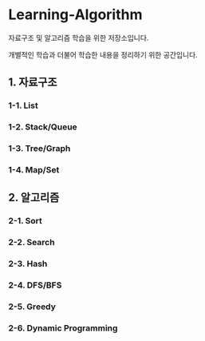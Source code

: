 # Learning-Algorithm
자료구조 및 알고리즘 학습을 위한 저장소입니다.

개별적인 학습과 더불어 학습한 내용을 정리하기 위한 공간입니다.

## 1. 자료구조
### 1-1. List
### 1-2. Stack/Queue
### 1-3. Tree/Graph
### 1-4. Map/Set
## 2. 알고리즘
### 2-1. Sort
### 2-2. Search
### 2-3. Hash
### 2-4. DFS/BFS
### 2-5. Greedy
### 2-6. Dynamic Programming
